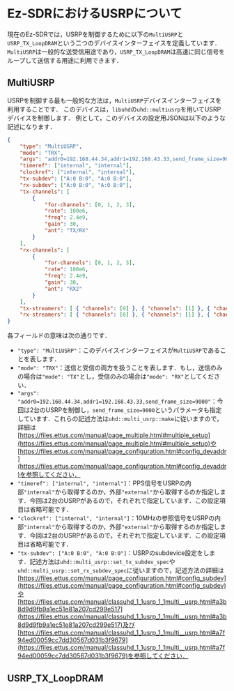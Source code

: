 # Ez-SDRにおけるUSRPについて

現在のEz-SDRでは，USRPを制御するために以下の`MultiUSRP`と`USRP_TX_LoopDRAM`という二つのデバイスインターフェイスを定義しています．
`MultiUSRP`は一般的な送受信用途であり，`USRP_TX_LoopDRAM`は高速に同じ信号をループして送信する用途に利用できます．

## MultiUSRP

USRPを制御する最も一般的な方法は，`MultiUSRP`デバイスインターフェイスを利用することです．
このデバイスは，`libuhd`の`uhd::multiusrp`を用いてUSRPデバイスを制御します．
例として，このデバイスの設定用JSONは以下のような記述になります．

```json
{
    "type": "MultiUSRP",
    "mode": "TRX",
    "args": "addr0=192.168.44.34,addr1=192.168.43.33,send_frame_size=9000",
    "timeref": ["internal", "internal"],
    "clockref": ["internal", "internal"],
    "tx-subdev": ["A:0 B:0", "A:0 B:0"],
    "rx-subdev": ["A:0 B:0", "A:0 B:0"],
    "tx-channels": [
        {
            "for-channels": [0, 1, 2, 3],
            "rate": 100e6,
            "freq": 2.4e9,
            "gain": 30,
            "ant": "TX/RX"
        }
    ],
    "rx-channels": [
        {
            "for-channels": [0, 1, 2, 3],
            "rate": 100e6,
            "freq": 2.4e9,
            "gain": 30,
            "ant": "RX2"
        }
    ],
    "tx-streamers": [ { "channels": [0] }, { "channels": [1] }, { "channels": [2] }, { "channels": [3] } ],
    "rx-streamers": [ { "channels": [0] }, { "channels": [1] }, { "channels": [2] }, { "channels": [3] } ]
}
```

各フィールドの意味は次の通りです．

* `"type": "MultiUSRP"`：このデバイスインターフェイスが`MultiUSRP`であることを表します．
* `"mode": "TRX"`：送信と受信の両方を扱うことを表します．もし，送信のみの場合は`"mode": "TX"`とし，受信のみの場合は`"mode": "RX"`としてください．
* `"args": "addr0=192.168.44.34,addr1=192.168.43.33,send_frame_size=9000"`：今回は2台のUSRPを制御し，`send_frame_size=9000`というパラメータも指定しています．これらの記述方法は`uhd::multi_usrp::make`に従いますので，詳細は[https://files.ettus.com/manual/page_multiple.html#multiple_setup](https://files.ettus.com/manual/page_multiple.html#multiple_setup)や[https://files.ettus.com/manual/page_configuration.html#config_devaddr](https://files.ettus.com/manual/page_configuration.html#config_devaddr)を参照してください．
* `"timeref": ["internal", "internal"]`：PPS信号をUSRPの内部`"internal"`から取得するのか，外部`"external"`から取得するのか指定します．今回は2台のUSRPがあるので，それぞれで指定しています．この設定項目は省略可能です．
* `"clockref": ["internal", "internal"]`：10MHzの参照信号をUSRPの内部`"internal"`から取得するのか，外部`"external"`から取得するのか指定します．今回は2台のUSRPがあるので，それぞれで指定しています．この設定項目は省略可能です．
* `"tx-subdev": ["A:0 B:0", "A:0 B:0"]`：USRPのsubdevice設定をします．記述方法は`uhd::multi_usrp::set_tx_subdev_spec`や`uhd::multi_usrp::set_rx_subdev_spec`に従いますので，記述方法の詳細は[https://files.ettus.com/manual/page_configuration.html#config_subdev](https://files.ettus.com/manual/page_configuration.html#config_subdev)や[https://files.ettus.com/manual/classuhd_1_1usrp_1_1multi__usrp.html#a3b8d9d9fb9a1ec51e81a207cd299e517](https://files.ettus.com/manual/classuhd_1_1usrp_1_1multi__usrp.html#a3b8d9d9fb9a1ec51e81a207cd299e517)及び[https://files.ettus.com/manual/classuhd_1_1usrp_1_1multi__usrp.html#a7f94ed00059cc7dd30567d031b3f9679](https://files.ettus.com/manual/classuhd_1_1usrp_1_1multi__usrp.html#a7f94ed00059cc7dd30567d031b3f9679)を参照してください．

## USRP_TX_LoopDRAM
